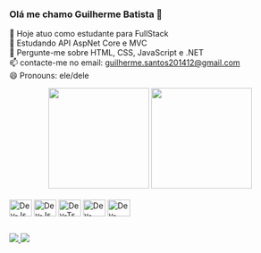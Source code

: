 ### Olá me chamo Guilherme Batista 👋

🔭 Hoje atuo como estudante para FullStack </br>
🌱 Estudando API AspNet Core e MVC </br>
💬 Pergunte-me sobre HTML, CSS, JavaScript e .NET </br>
📫 contacte-me no email: guilherme.santos201412@gmail.com </br>
😄 Pronouns: ele/dele

<div align="center">
<img height="180em" src="https://github-readme-stats.vercel.app/api/top-langs/?username=Obatista02&layout=compact&langs_count=7&theme=dracula"/>
<img height="180em" src="https://github-readme-stats.vercel.app/api?username=Obatista02&show_icons=true&theme=dracula&include_all_commits"/>
</div>

<div style="display: inline_block"><br>
<img align="center" alt="Dev-Js" height="30" width="40" src="https://cdn.jsdelivr.net/gh/devicons/devicon@latest/icons/csharp/csharp-original.svg"/>
<img align="center" alt="Dev-Js" height="30" width="40" src="https://cdn.jsdelivr.net/gh/devicons/devicon@latest/icons/dotnetcore/dotnetcore-original.svg"/>
<img align="center" alt="Dev-Ts" height="30" width="40" src="https://cdn.jsdelivr.net/gh/devicons/devicon@latest/icons/html5/html5-original.svg"/>
<img align="center" alt="Dev-HTML" height="30" width="40" src="https://cdn.jsdelivr.net/gh/devicons/devicon@latest/icons/javascript/javascript-original.svg"/>
<img align="center" alt="Dev-CSS" height="30" width="40" src="https://cdn.jsdelivr.net/gh/devicons/devicon@latest/icons/mysql/mysql-original-wordmark.svg"/>
</div>

##

<div>
<a href = "guilherme.santos201412@gmail.com"> <img src="https://camo.githubusercontent.com/3f3a28cce40a1f01e5420a4d35b62542b0d78e38f03fbb75746873b8b68a58df/68747470733a2f2f696d672e736869656c64732e696f2f62616467652f2d476d61696c2d2532333333333f7374796c653d666f722d7468652d6261646765266c6f676f3d676d61696c266c6f676f436f6c6f723d7768697465" target="_blank" </a>
<a href="https://www.linkedin.com/in/guilherme-batista-a056561a2/" target="_blank"><img src="https://camo.githubusercontent.com/1fb28218088b45b065a7445cafa9d5f027a657f17cb4f8b3a9472b1f59952949/68747470733a2f2f696d672e736869656c64732e696f2f62616467652f2d4c696e6b6564496e2d2532333030373742353f7374796c653d666f722d7468652d6261646765266c6f676f3d6c696e6b6564696e266c6f676f436f6c6f723d7768697465" target="_blank"></a>

</div>
